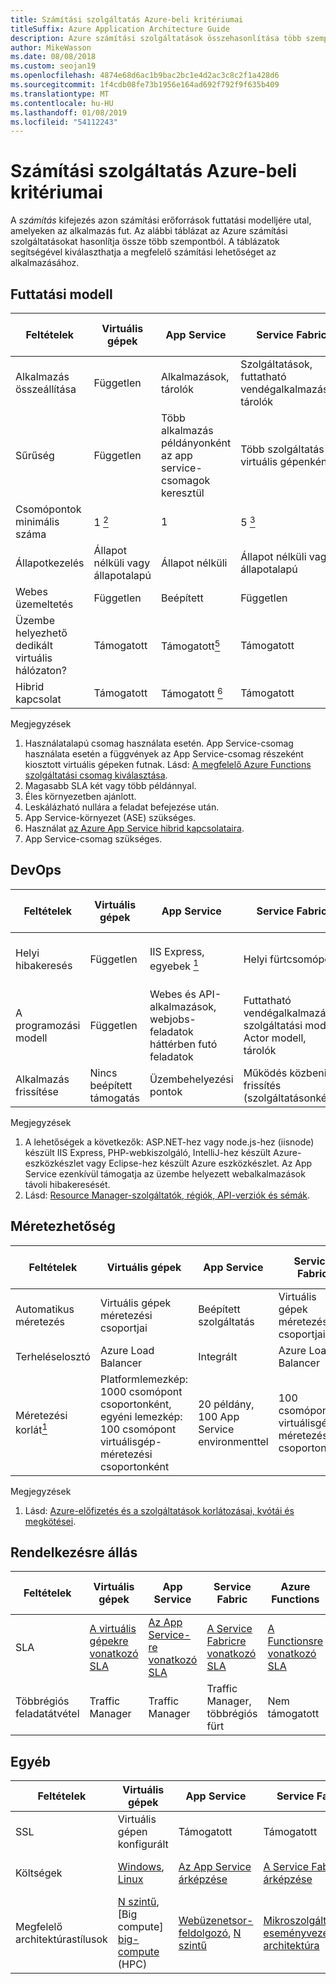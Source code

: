 ```yaml
---
title: Számítási szolgáltatás Azure-beli kritériumai
titleSuffix: Azure Application Architecture Guide
description: Azure számítási szolgáltatások összehasonlítása több szempontból.
author: MikeWasson
ms.date: 08/08/2018
ms.custom: seojan19
ms.openlocfilehash: 4874e68d6ac1b9bac2bc1e4d2ac3c8c2f1a428d6
ms.sourcegitcommit: 1f4cdb08fe73b1956e164ad692f792f9f635b409
ms.translationtype: MT
ms.contentlocale: hu-HU
ms.lasthandoff: 01/08/2019
ms.locfileid: "54112243"
---
```

# <a name="criteria-for-choosing-an-azure-compute-service"></a>Számítási szolgáltatás Azure-beli kritériumai

A *számítás* kifejezés azon számítási erőforrások futtatási modelljére utal, amelyeken az alkalmazás fut. Az alábbi táblázat az Azure számítási szolgáltatásokat hasonlítja össze több szempontból. A táblázatok segítségével kiválaszthatja a megfelelő számítási lehetőséget az alkalmazásához.

## <a name="hosting-model"></a>Futtatási modell

<!-- markdownlint-disable MD033 -->

| Feltételek | Virtuális gépek | App Service | Service Fabric | Azure Functions | Azure Kubernetes Service | Tárolópéldányok | Azure Batch |
|----------|-----------------|-------------|----------------|-----------------|-------------------------|----------------|-------------|
| Alkalmazás összeállítása | Független | Alkalmazások, tárolók | Szolgáltatások, futtatható vendégalkalmazások, tárolók | Functions | Containers | Containers | Ütemezett feladatok  |
| Sűrűség | Független | Több alkalmazás példányonként az app service-csomagok keresztül | Több szolgáltatás virtuális gépenként | Kiszolgáló nélküli <a href="#note1"> <sup>1</sup></a> | Csomópontonként több tároló |Nincsenek dedikált példányok | Több alkalmazás virtuális gépenként |
| Csomópontok minimális száma | 1 <a href="#note2"><sup>2</sup></a>  | 1 | 5 <a href="#note3"><sup>3</sup></a> | Kiszolgáló nélküli <a href="#note1"> <sup>1</sup></a> | 3 <a href="#note3"> <sup>3</sup></a> | Nincsenek dedikált csomópontok | 1 <a href="#note4"><sup>4</sup></a> |
| Állapotkezelés | Állapot nélküli vagy állapotalapú | Állapot nélküli | Állapot nélküli vagy állapotalapú | Állapot nélküli | Állapot nélküli vagy állapotalapú | Állapot nélküli | Állapot nélküli |
| Webes üzemeltetés | Független | Beépített | Független | Nem alkalmazható | Független | Független | Nem |
| Üzembe helyezhető dedikált virtuális hálózaton? | Támogatott | Támogatott<a href="#note5"><sup>5</sup></a> | Támogatott | Támogatott <a href="#note5"><sup>5</sup></a> | [Támogatott](/azure/aks/networking-overview) | Nem támogatott | Támogatott |
| Hibrid kapcsolat | Támogatott | Támogatott <a href="#note6"><sup>6</sup></a>  | Támogatott | Támogatott <a href="#node7"><sup>7</sup></a> | Támogatott | Nem támogatott | Támogatott |

Megjegyzések

1. <span id="note1">Használatalapú csomag használata esetén. App Service-csomag használata esetén a függvények az App Service-csomag részeként kiosztott virtuális gépeken futnak. Lásd: [A megfelelő Azure Functions szolgáltatási csomag kiválasztása][function-plans].</span>
2. <span id="note2">Magasabb SLA két vagy több példánnyal.</span>
3. <span id="note3">Éles környezetben ajánlott.</span>
4. <span id="note4">Leskálázható nullára a feladat befejezése után.</span>
5. <span id="note5">App Service-környezet (ASE) szükséges.</span>
6. <span id="note6">Használat [az Azure App Service hibrid kapcsolataira][app-service-hybrid].</span>
7. <span id="note7">App Service-csomag szükséges.</span>

## <a name="devops"></a>DevOps

| Feltételek | Virtuális gépek | App Service | Service Fabric | Azure Functions | Azure Kubernetes Service | Tárolópéldányok | Azure Batch |
|----------|-----------------|-------------|----------------|-----------------|-------------------------|----------------|-------------|
| Helyi hibakeresés | Független | IIS Express, egyebek <a href="#note1b"><sup>1</sup></a> | Helyi fürtcsomópont | A Visual Studio vagy az Azure Functions CLI-vel | Minikube, mások | Tároló helyi futtatókörnyezete | Nem támogatott |
| A programozási modell | Független | Webes és API-alkalmazások, webjobs-feladatok háttérben futó feladatok | Futtatható vendégalkalmazás, szolgáltatási modell, Actor modell, tárolók | Eseményindítókat használó függvények | Független | Független | Parancssori alkalmazás |
| Alkalmazás frissítése | Nincs beépített támogatás | Üzembehelyezési pontok | Működés közbeni frissítés (szolgáltatásonként) | Üzembehelyezési pontok | A működés közbeni frissítés | Nem alkalmazható |

Megjegyzések

1. <span id="note1b">A lehetőségek a következők: ASP.NET-hez vagy node.js-hez (iisnode) készült IIS Express, PHP-webkiszolgáló, IntelliJ-hez készült Azure-eszközkészlet vagy Eclipse-hez készült Azure eszközkészlet. Az App Service ezenkívül támogatja az üzembe helyezett webalkalmazások távoli hibakeresését.</span>
2. <span id="note2b">Lásd: [Resource Manager-szolgáltatók, régiók, API-verziók és sémák][resource-manager-supported-services].</span>

## <a name="scalability"></a>Méretezhetőség

| Feltételek | Virtuális gépek | App Service | Service Fabric | Azure Functions | Azure Kubernetes Service | Tárolópéldányok | Azure Batch |
|----------|-----------------|-------------|----------------|-----------------|-------------------------|----------------|-------------|
| Automatikus méretezés | Virtuális gépek méretezési csoportjai | Beépített szolgáltatás | Virtuális gépek méretezési csoportjai | Beépített szolgáltatás | Nem támogatott | Nem támogatott | – |
| Terheléselosztó | Azure Load Balancer | Integrált | Azure Load Balancer | Integrált | Integrált |  Nincs beépített támogatás | Azure Load Balancer |
| Méretezési korlát<a href="#note1c"><sup>1</sup></a> | Platformlemezkép: 1000 csomópont csoportonként, egyéni lemezkép: 100 csomópont virtuálisgép-méretezési csoportonként | 20 példány, 100 App Service environmenttel | 100 csomópont virtuálisgép-méretezési csoportonként | 200 példányok száma függvényalkalmazás | 100 csomópontok száma fürtönként (alapértelmezett korlát) |20 tárolócsoportok száma előfizetésenként (alapértelmezett korlát). | 20 magos korlát (alapértelmezett korlát). |

Megjegyzések

1. <span id="note1c">Lásd: [Azure-előfizetés és a szolgáltatások korlátozásai, kvótái és megkötései](/azure/azure-subscription-service-limits)</span>.

## <a name="availability"></a>Rendelkezésre állás

| Feltételek | Virtuális gépek | App Service | Service Fabric | Azure Functions | Azure Kubernetes Service | Tárolópéldányok | Azure Batch |
|----------|-----------------|-------------|----------------|-----------------|-------------------------|----------------|-------------|
| SLA | [A virtuális gépekre vonatkozó SLA][sla-vm] | [Az App Service-re vonatkozó SLA][sla-app-service] | [A Service Fabricre vonatkozó SLA][sla-sf] | [A Functionsre vonatkozó SLA][sla-functions] | [SLA-t az aks-ben][sla-acs] | [A Container Instances vonatkozó SLA](https://azure.microsoft.com/support/legal/sla/container-instances/) | [Az Azure Batch-re vonatkozó SLA][sla-batch] |
| Többrégiós feladatátvétel | Traffic Manager | Traffic Manager | Traffic Manager, többrégiós fürt | Nem támogatott | Traffic Manager | Nem támogatott | Nem támogatott |

## <a name="other"></a>Egyéb

| Feltételek | Virtuális gépek | App Service | Service Fabric | Azure Functions | Azure Kubernetes Service | Tárolópéldányok | Azure Batch |
|----------|-----------------|-------------|----------------|-----------------|-------------------------|----------------|-------------|
| SSL | Virtuális gépen konfigurált | Támogatott | Támogatott  | Támogatott | [Bejövőforgalom-vezérlőt](/azure/aks/ingress) | Használat [oldalkocsi](../../patterns/sidecar.md) tároló | Támogatott |
| Költségek | [Windows][cost-windows-vm], [Linux][cost-linux-vm] | [Az App Service árképzése][cost-app-service] | [A Service Fabric árképzése][cost-service-fabric] | [Az Azure Functions árképzése][cost-functions] | [Az AKS díjszabása][cost-acs] | [Container Instances díjszabását](https://azure.microsoft.com/pricing/details/container-instances/) | [Az Azure Batch árképzése][cost-batch]
| Megfelelő architektúrastílusok | [N szintű][n-tier], [Big compute] [ big-compute] (HPC) | [Webüzenetsor-feldolgozó][w-q-w], [N szintű][n-tier] | [Mikroszolgáltatások][microservices], [eseményvezérelt architektúra][event-driven] | [Mikroszolgáltatások][microservices], [eseményvezérelt architektúra][event-driven] | [Mikroszolgáltatások][microservices], [eseményvezérelt architektúra][event-driven] | [Mikroszolgáltatások][microservices], feladat automatizálása, a batch-feladatok  | [Big compute] [ big-compute] (HPC) |

<!-- markdownlint-enable MD033 -->

[cost-linux-vm]: https://azure.microsoft.com/pricing/details/virtual-machines/linux/
[cost-windows-vm]: https://azure.microsoft.com/pricing/details/virtual-machines/windows/
[cost-app-service]: https://azure.microsoft.com/pricing/details/app-service/
[cost-service-fabric]: https://azure.microsoft.com/pricing/details/service-fabric/
[cost-functions]: https://azure.microsoft.com/pricing/details/functions/
[cost-acs]: https://azure.microsoft.com/pricing/details/kubernetes-service/
[cost-batch]: https://azure.microsoft.com/pricing/details/batch/

[function-plans]: /azure/azure-functions/functions-scale
[sla-acs]: https://azure.microsoft.com/support/legal/sla/kubernetes-service
[sla-app-service]: https://azure.microsoft.com/support/legal/sla/app-service/
[sla-batch]: https://azure.microsoft.com/support/legal/sla/batch/
[sla-functions]: https://azure.microsoft.com/support/legal/sla/functions/
[sla-sf]: https://azure.microsoft.com/support/legal/sla/service-fabric/
[sla-vm]: https://azure.microsoft.com/support/legal/sla/virtual-machines/

[resource-manager-supported-services]: /azure/azure-resource-manager/resource-manager-supported-services
[scale-acs]: /azure/container-service/kubernetes/container-service-scale#scaling-considerations

[n-tier]: ../architecture-styles/n-tier.md
[w-q-w]: ../architecture-styles/web-queue-worker.md
[microservices]: ../architecture-styles/microservices.md
[event-driven]: ../architecture-styles/event-driven.md
[big-date]: ../architecture-styles/big-data.md
[big-compute]: ../architecture-styles/big-compute.md

[app-service-hybrid]: /azure/app-service/app-service-hybrid-connections
